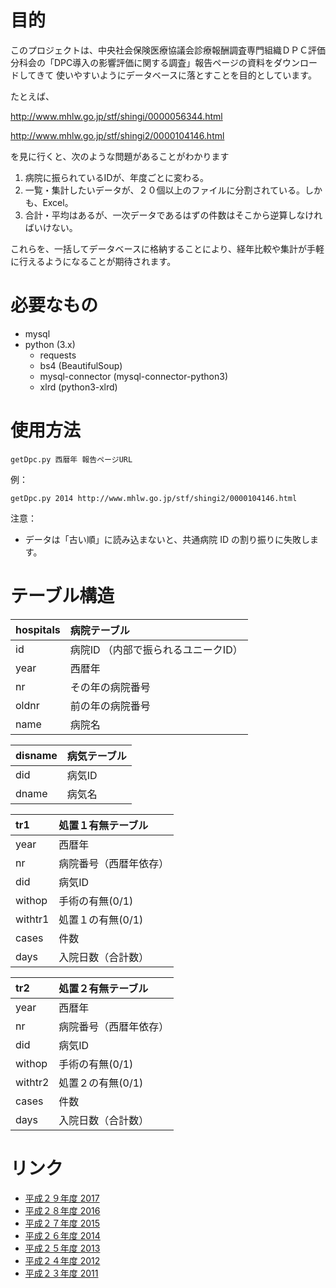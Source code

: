 # 目的

このプロジェクトは、中央社会保険医療協議会診療報酬調査専門組織ＤＰＣ評価分科会の「DPC導入の影響評価に関する調査」報告ページの資料をダウンロードしてきて
使いやすいようにデータベースに落とすことを目的としています。

たとえば、

http://www.mhlw.go.jp/stf/shingi/0000056344.html

http://www.mhlw.go.jp/stf/shingi2/0000104146.html

を見に行くと、次のような問題があることがわかります

1. 病院に振られているIDが、年度ごとに変わる。
1. 一覧・集計したいデータが、２０個以上のファイルに分割されている。しかも、Excel。
1. 合計・平均はあるが、一次データであるはずの件数はそこから逆算しなければいけない。

これらを、一括してデータベースに格納することにより、経年比較や集計が手軽に行えるようになることが期待されます。

# 必要なもの

* mysql
* python (3.x)
  * requests
  * bs4 (BeautifulSoup)
  * mysql-connector (mysql-connector-python3)
  * xlrd (python3-xlrd)

# 使用方法

~~~
getDpc.py 西暦年 報告ページURL
~~~

例：
~~~
getDpc.py 2014 http://www.mhlw.go.jp/stf/shingi2/0000104146.html
~~~

注意：
* データは「古い順」に読み込まないと、共通病院 ID の割り振りに失敗します。

# テーブル構造

|hospitals|病院テーブル|
|:--|:--|
|id|病院ID （内部で振られるユニークID）|
|year|西暦年|
|nr|その年の病院番号|
|oldnr|前の年の病院番号|
|name|病院名|

|disname|病気テーブル|
|:--|:--|
|did|病気ID|
|dname|病気名|

|tr1|処置１有無テーブル|
|:--|:--|
|year|西暦年|
|nr|病院番号（西暦年依存）|
|did|病気ID|
|withop|手術の有無(0/1)|
|withtr1|処置１の有無(0/1)|
|cases|件数|
|days|入院日数（合計数）|

|tr2|処置２有無テーブル|
|:--|:--|
|year|西暦年|
|nr|病院番号（西暦年依存）|
|did|病気ID|
|withop|手術の有無(0/1)|
|withtr2|処置２の有無(0/1)|
|cases|件数|
|days|入院日数（合計数）|

# リンク
- [平成２９年度 2017](https://www.mhlw.go.jp/stf/shingi2/0000196043_00001.html)
- [平成２８年度 2016](https://www.mhlw.go.jp/stf/shingi2/0000196043.html)
- [平成２７年度 2015](https://www.mhlw.go.jp/stf/shingi2/0000150723.html)
- [平成２６年度 2014](https://www.mhlw.go.jp/stf/shingi2/0000104146.html)
- [平成２５年度 2013](https://www.mhlw.go.jp/stf/shingi2/0000104146.html)
- [平成２４年度 2012](https://www.mhlw.go.jp/stf/shingi/0000023522.html)
- [平成２３年度 2011](https://www.mhlw.go.jp/stf/shingi/0000023522.html)
